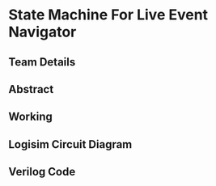 # State Machine For Live Event Navigator
## Team Details
## Abstract
## Working
## Logisim Circuit Diagram
## Verilog Code

